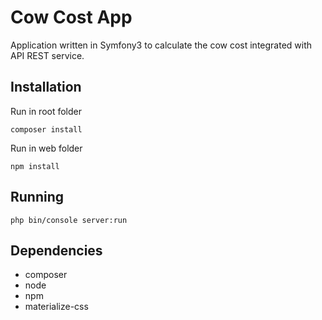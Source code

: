 Cow Cost App
========================
Application written in Symfony3 to calculate the cow cost integrated with API REST service.


Installation
--------------
Run in root folder

```
composer install 
```

Run in web folder
```
npm install 
```

Running
--------------
```
php bin/console server:run
```

Dependencies
--------------
* composer
* node
* npm
* materialize-css
